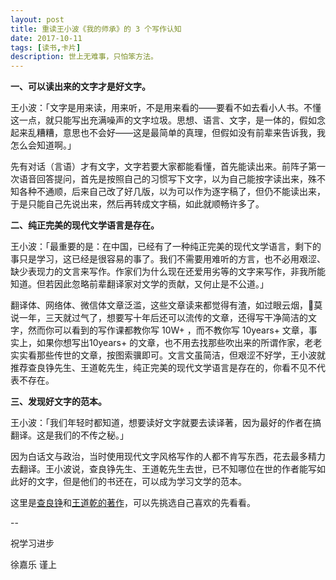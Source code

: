 ```yaml
---
layout: post
title: 重读王小波《我的师承》的 3 个写作认知
date: 2017-10-11
tags: [读书,卡片]
description: 世上无难事，只怕笨方法。
---
```



**一、可以读出来的文字才是好文字。**

王小波：「文字是用来读，用来听，不是用来看的——要看不如去看小人书。不懂这一点，就只能写出充满噪声的文字垃圾。思想、语言、文字，是一体的，假如念起来乱糟糟，意思也不会好——这是最简单的真理，但假如没有前辈来告诉我，我怎么会知道啊。」

先有对话（言语）才有文字，文字若要大家都能看懂，首先能读出来。前阵子第一次语音回答提问，首先是按照自己的习惯写下文字，以为自己能按字读出来，殊不知各种不通顺，后来自己改了好几版，以为可以作为逐字稿了，但仍不能读出来，于是只能自己先说出来，然后再转成文字稿，如此就顺畅许多了。

**二、纯正完美的现代文学语言是存在。**

王小波：「最重要的是：在中国，已经有了一种纯正完美的现代文学语言，剩下的事只是学习，这已经是很容易的事了。我们不需要用难听的方言，也不必用艰涩、缺少表现力的文言来写作。作家们为什么现在还爱用劣等的文字来写作，非我所能知道。但若因此忽略前辈翻译家对文学的贡献，又何止是不公道。」

翻译体、网络体、微信体文章泛滥，这些文章读来都觉得有渣，如过眼云烟，莫说一年，三天就过气了，想要写十年后还可以流传的文章，还得写干净简洁的文字，然而你可以看到的写作课都教你写 10W+ ，而不教你写 10years+ 文章，事实上，如果你想写出10years+ 的文章，也不用去找那些吹出来的所谓作家，老老实实看那些传世的文章，按图索骥即可。文言文虽简洁，但艰涩不好学，王小波就推荐查良铮先生、王道乾先生，纯正完美的现代文学语言是存在的，你看不见不代表不存在。

**三、发现好文字的范本。**

王小波：「我们年轻时都知道，想要读好文字就要去读译著，因为最好的作者在搞翻译。这是我们的不传之秘。」

因为白话文与政治，当时使用现代文字风格写作的人都不肯写东西，花去最多精力去翻译。王小波说，查良铮先生、王道乾先生去世，已不知哪位在世的作者能写如此好的文字，但是他们的书还在，可以成为学习文学的范本。

这里是[查良铮](https://book.douban.com/tag/%E6%9F%A5%E8%89%AF%E9%93%AE)和[王道乾的著作](https://book.douban.com/tag/%E7%8E%8B%E9%81%93%E4%B9%BE)，可以先挑选自己喜欢的先看看。

--

祝学习进步

徐嘉乐 谨上
